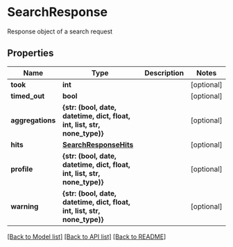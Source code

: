 # SearchResponse

Response object of a search request
## Properties
Name | Type | Description | Notes
------------ | ------------- | ------------- | -------------
**took** | **int** |  | [optional] 
**timed_out** | **bool** |  | [optional] 
**aggregations** | **{str: (bool, date, datetime, dict, float, int, list, str, none_type)}** |  | [optional] 
**hits** | [**SearchResponseHits**](SearchResponseHits.md) |  | [optional] 
**profile** | **{str: (bool, date, datetime, dict, float, int, list, str, none_type)}** |  | [optional] 
**warning** | **{str: (bool, date, datetime, dict, float, int, list, str, none_type)}** |  | [optional] 

[[Back to Model list]](../README.md#documentation-for-models) [[Back to API list]](../README.md#documentation-for-api-endpoints) [[Back to README]](../README.md)


